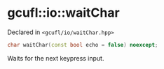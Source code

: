 # gcufl::io::waitChar
Declared in `<gcufl/io/waitChar.hpp>`
```cpp
char waitChar(const bool echo = false) noexcept;
```
Waits for the next keypress input.
